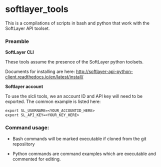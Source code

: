 # softlayer_tools

This is a compilations of scripts in bash and python that work with the SoftLayer API toolset.

### Preamble

**SoftLayer CLI**

These tools assume the presence of the SoftLayer python toolsets.

Documents for installing are here: http://softlayer-api-python-client.readthedocs.io/en/latest/install/

**Softlayer account**

To use the slcli tools, we an account ID and API key will need to be exported. The common example is listed here: 

```
export SL_USERNAME=<YOUR_ACCOUNTID_HERE>
export SL_API_KEY=<YOUR_KEY_HERE>
```

### Command usage: 

- Bash commands will be marked executable if cloned from the git reposiitory

- Python commands are command examples which are executable and commented for editing.




